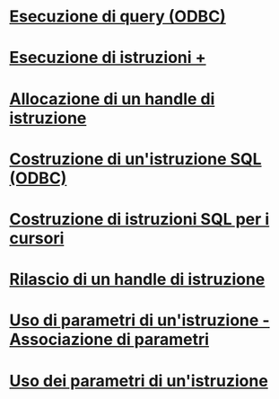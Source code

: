 # [Esecuzione di query (ODBC)](executing-queries-odbc.md)

# [Esecuzione di istruzioni +](../../relational-databases/native-client-odbc-queries/executing-statements/executing-statements-odbc.md)

# [Allocazione di un handle di istruzione](allocating-a-statement-handle.md)
# [Costruzione di un'istruzione SQL (ODBC)](constructing-an-sql-statement-odbc.md)
# [Costruzione di istruzioni SQL per i cursori](constructing-sql-statements-for-cursors.md)
# [Rilascio di un handle di istruzione](freeing-a-statement-handle.md)
# [Uso di parametri di un'istruzione - Associazione di parametri](using-statement-parameters-binding-parameters.md)
# [Uso dei parametri di un'istruzione](using-statement-parameters.md)
